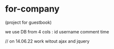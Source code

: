 # for-company
(project for guestbook)

we use DB from 4 cols :
id 
username
comment
time

// on 14.06.22 work witout ajax and jquery